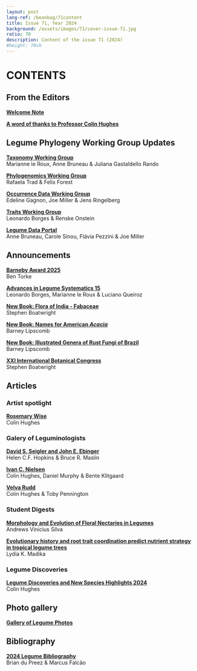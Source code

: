 ```yaml
---
layout: post
lang-ref: /beanbag/71content
title: Issue 71, Year 2024
background: /assets/images/71/cover-issue-71.jpg
ratio: 70
description: Content of the issue 71 (2024)
#height: 70vh
---
```



# CONTENTS


## From the Editors

**[Welcome Note](/beanbag/71/issue-71-welcome-note)**  

**[A word of thanks to Professor Colin Hughes](/beanbag/71/issue-71-thanks-colin)**

## Legume Phylogeny Working Group Updates

**[Taxonomy Working Group](/beanbag/71/issue-71-taxonomy-working-group)**  
Marianne le Roux, Anne Bruneau & Juliana Gastaldello Rando  

**[Phylogenomics Working Group](/beanbag/71/issue-71-phylogenomics-working-group)**  
Rafaela Trad & Felix Forest  

**[Occurrence Data Working Group](/beanbag/71/issue-71-occurrence-working-group)**  
Edeline Gagnon, Joe Miller & Jens Ringelberg  

**[Traits Working Group](/beanbag/71/issue-71-traits-working-group)**  
Leonardo Borges & Renske Onstein

**[Legume Data Portal](/beanbag/71/issue-71-legume-data-portal)**  
Anne Bruneau, Carole Sinou, Flávia Pezzini & Joe Miller
  

## Announcements

**[Barneby Award 2025](/beanbag/71/issue-71-barneby-award-2025)**  
Ben Torke  

**[Advances in Legume Systematics 15](/beanbag/71/issue-71-ALS15)**  
Leonardo Borges, Marianne le Roux & Luciano Queiroz  

**[New Book: Flora of India - Fabaceae](/beanbag/71/issue-71-new-book-flora-india)**  
Stephen Boatwright
 
**[New Book: Names for American *Acacia*](/beanbag/71/issue-71-new-book-names-american-acacia)**  
Barney Lipscomb

**[New Book: Illustrated Genera of Rust Fungi of Brazil](/beanbag/71/issue-71-new-book-illustrated-genera-rust-fungi-brazil)**   
Barney Lipscomb

**[XXI International Botanical Congress](/beanbag/71/issue-71-ibc)**  
Stephen Boatwright


## Articles

### Artist spotlight

**[Rosemary Wise](/beanbag/71/issue-71-artist-spotlight-rosemary-wise)**  
Colin Hughes  


### Galery of Leguminologists

**[David S. Seigler and John E. Ebinger](/beanbag/71/issue-71-gallery-leguminologists)**  
Helen C.F. Hopkins & Bruce R. Maslin

**[Ivan C. Nielsen](/beanbag/71/issue-71-gallery-leguminologists)**   
Colin Hughes, Daniel Murphy & Bente Klitgaard  

**[Velva Rudd](/beanbag/71/issue-71-gallery-leguminologists)**   
Colin Hughes & Toby Pennington  


### Student Digests

**[Morphology and Evolution of Floral Nectaries in Legumes](/beanbag/71/issue-71-students-digests)**   
Andrews Vinicius Silva 

**[Evolutionary history and root trait coordination predict nutrient strategy in tropical legume trees](/beanbag/71/issue-71-students-digests)**  
Lydia K. Madika

### Legume Discoveries

**[Legume Discoveries and New Species Highlights 2024](/beanbag/71/issue-71-new-species-highlights)**  
Colin Hughes  

## Photo gallery

**[Gallery of Legume Photos](/beanbag/71/issue-71-legume-p)**

## Bibliography

**[2024 Legume Bibliography](/beanbag/71/issue-71-legume-bibliography-2024)**  
Brian du Preez & Marcus Falcão
